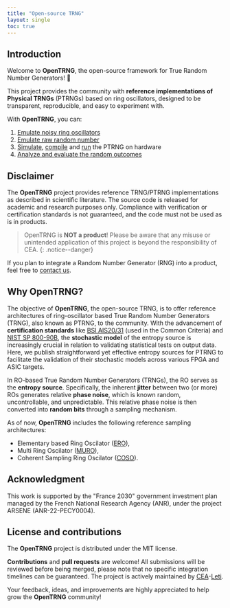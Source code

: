 ```yaml
---
title: "Open-source TRNG"
layout: single
toc: true
---
```


## Introduction

Welcome to **OpenTRNG**, the open-source framework for True Random Number Generators! 🎲

This project provides the community with **reference implementations of Physical TRNGs** (PTRNGs) based on ring oscillators, designed to be transparent, reproducible, and easy to experiment with.

With **OpenTRNG**, you can:

1. [Emulate noisy ring oscillators](docs/emulator#emulate-noisy-ring-oscillators)
2. [Emulate raw random number](docs/emulator#emulate-raw-random-numbers)
3. [Simulate](docs/hardware#simulate-hdl-sources), [compile](docs/hardware#compile-for-fpga) and [run](docs/remote) the PTRNG on hardware
4. [Analyze and evaluate the random outcomes](docs/analysis#analyze-and-evaluate-outputs)

<!-- > **OpenTRNG** is fully compatible with [OpenTitan](https://opentitan.org), our PTRNG can be used as input for OpenTitan's hardware IP blocks. Please find more information in the hardware section.
{: .notice--info} -->
<!-- TODO -->

## Disclaimer

The **OpenTRNG** project provides reference TRNG/PTRNG implementations as described in scientific literature. The source code is released for academic and research purposes only. Compliance with verification or certification standards is not guaranteed, and the code must not be used as is in products.

> OpenTRNG is **NOT a product**! Please be aware that any misuse or unintended application of this project is beyond the responsibility of CEA.
{: .notice--danger}

If you plan to integrate a Random Number Generator (RNG) into a product, feel free to [contact us](contact).

## Why OpenTRNG?

The objective of **OpenTRNG**, the open-source TRNG, is to offer reference architectures of ring-oscillator based True Random Number Generators (TRNG), also known as PTRNG, to the community. With the advancement of **certification standards** like [BSI AIS20/31](https://www.bsi.bund.de/dok/randomnumbergenerators) (used in the Common Criteria) and [NIST SP 800-90B](https://csrc.nist.gov/pubs/sp/800/90/b/final), the **stochastic model** of the entropy source is increasingly crucial in relation to validating statistical tests on output data. Here, we publish straightforward yet effective entropy sources for PTRNG to facilitate the validation of their stochastic models across various FPGA and ASIC targets.

In RO-based True Random Number Generators (TRNGs), the RO serves as the **entropy source**. Specifically, the inherent **jitter** between two (or more) ROs generates relative **phase noise**, which is known random, uncontrollable, and unpredictable. This relative phase noise is then converted into **random bits** through a sampling mechanism.

As of now, **OpenTRNG** includes the following reference sampling architectures:

* Elementary based Ring Oscilator ([ERO](docs/hardware#ero)),
* Multi Ring Oscilator ([MURO](docs/hardware#muro)),
* Coherent Sampling Ring Oscilator ([COSO](docs/hardware#coso)).

## Acknowledgment

This work is supported by the "France 2030" government investment plan managed by the French National Research Agency (ANR), under the project ARSENE (ANR-22-PECY0004).

## License and contributions

The **OpenTRNG** project is distributed under the MIT license.

**Contributions** and **pull requests** are welcome! All submissions will be reviewed before being merged, please note that no specific integration timelines can be guaranteed. The project is actively maintained by [CEA](https://www.cea.fr/english)-[Leti](https://www.leti-cea.com/cea-tech/leti/english/Pages/Applied-Research/Facilities/cyber-security-platform.aspx).

Your feedback, ideas, and improvements are highly appreciated to help grow the **OpenTRNG** community!
